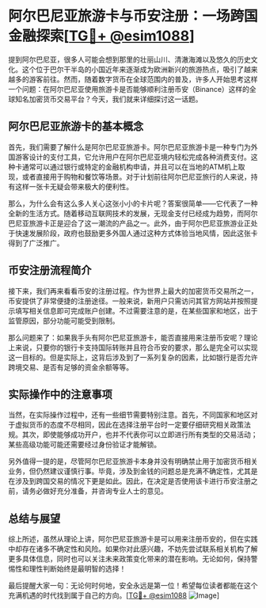 # 阿尔巴尼亚旅游卡与币安注册：一场跨国金融探索[[TG💪+ @esim1088](https://t.me/s/esim1088)]

提到阿尔巴尼亚，很多人可能会想到那里的壮丽山川、清澈海滩以及悠久的历史文化。这个位于巴尔干半岛的小国近年来逐渐成为欧洲新兴的旅游热点，吸引了越来越多的游客前往。然而，随着数字货币在全球范围内的普及，许多人开始思考这样一个问题：在阿尔巴尼亚使用旅游卡是否能够顺利注册币安（Binance）这样的全球知名加密货币交易平台？今天，我们就来详细探讨这一话题。

## 阿尔巴尼亚旅游卡的基本概念

首先，我们需要了解什么是阿尔巴尼亚旅游卡。阿尔巴尼亚旅游卡是一种专门为外国游客设计的支付工具，它允许用户在阿尔巴尼亚境内轻松完成各种消费支付。这种卡通常可以通过银行或特定的金融机构申请，并且可以在当地的ATM机上取现，或者直接用于购物和餐饮等场景。对于计划前往阿尔巴尼亚旅行的人来说，持有这样一张卡无疑会带来极大的便利性。

那么，为什么会有这么多人关心这张小小的卡片呢？答案很简单——它代表了一种全新的生活方式。随着移动互联网技术的发展，无现金支付已经成为趋势，而阿尔巴尼亚旅游卡正是迎合了这一潮流的产品之一。此外，由于阿尔巴尼亚旅游业正处于快速发展阶段，政府也鼓励更多外国人通过这种方式体验当地风情，因此这张卡得到了广泛推广。

## 币安注册流程简介

接下来，我们再来看看币安的注册过程。作为世界上最大的加密货币交易所之一，币安提供了非常便捷的注册途径。一般来说，新用户只需访问其官方网站并按照提示填写相关信息即可完成账户创建。不过需要注意的是，在某些国家和地区，出于监管原因，部分功能可能受到限制。

那么问题来了：如果我手头有阿尔巴尼亚旅游卡，能否直接用来注册币安呢？理论上来说，只要你的银行卡支持国际转账并且符合币安的要求，那么是完全可以实现这一目标的。但是实际上，这背后涉及到了一系列复杂的因素，比如银行是否允许跨境交易、是否有足够的资金余额等等。

## 实际操作中的注意事项

当然，在实际操作过程中，还有一些细节需要特别注意。首先，不同国家和地区对于虚拟货币的态度不尽相同，因此在选择注册平台时一定要仔细研究相关政策法规。其次，即使能够成功开户，也并不代表你可以立即进行所有类型的交易活动；某些高级功能可能还需要经过身份验证才能解锁。

另外值得一提的是，尽管阿尔巴尼亚旅游卡本身并没有明确禁止用于加密货币相关业务，但仍然建议谨慎行事。毕竟，涉及到金钱的问题总是充满不确定性，尤其是在涉及到跨国交易的情况下更是如此。因此，在决定是否使用该卡进行币安注册之前，请务必做好充分准备，并咨询专业人士的意见。

## 总结与展望

综上所述，虽然从理论上讲，阿尔巴尼亚旅游卡是可以用来注册币安的，但在实践中却存在诸多不确定性和风险。如果你对此感兴趣，不妨先尝试联系相关机构了解更多具体信息，同时也可以关注未来政策变化带来的潜在影响。无论如何，保持警惕性和理性判断始终是最明智的选择！

最后提醒大家一句：无论何时何地，安全永远是第一位！希望每位读者都能在这个充满机遇的时代找到属于自己的方向。[[TG💪+ @esim1088](https://t.me/s/esim1088) ![Image](https://i.postimg.cc/4NQfJmqS/Snipaste-2025-05-13-00-14-12.png)]